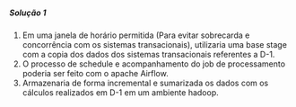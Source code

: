##### Solução 1 <h5>

  1. Em uma janela de horário permitida (Para evitar sobrecarda e concorrência com os sistemas transacionais), utilizaria uma base stage com a copia dos dados dos sistemas transacionais referentes a D-1. 
  2. O processo de schedule e acompanhamento do job de processamento poderia ser feito com o apache Airflow.
  3. Armazenaria de forma incremental e sumarizada os dados com os cálculos realizados em D-1 em um ambiente hadoop.
 
